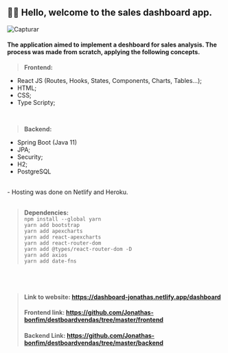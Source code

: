 ## 👋👋 Hello, welcome to the sales dashboard app.

![Capturar](https://user-images.githubusercontent.com/58302084/133490280-8e9103cf-fcec-4725-960e-a59db5e75bf5.PNG)

#### The application aimed to implement a deshboard for sales analysis. The process was made from scratch, applying the following concepts.
> **Frontend:** 
  * React JS (Routes, Hooks, States, Components, Charts, Tables...); <br/>
  * HTML; <br/>
  * CSS; <br/>
  * Type Scripty; <br/>
  <br/>
  
> **Backend:**
  * Spring Boot (Java 11) <br/>
  * JPA;<br/>
  * Security; <br/>
  * H2; <br/>
  * PostgreSQL <br/>
  <br/>
 - Hosting was done on Netlify and Heroku.<br/>
  <br/>
  
 > **Dependencies:** <br/>
  `npm install --global yarn` <br/>
  `yarn add bootstrap` <br/>
  `yarn add apexcharts` <br/>
  `yarn add react-apexcharts` <br/>
  `yarn add react-router-dom` <br/>
  `yarn add @types/react-router-dom -D` <br/>
  `yarn add axios` <br/>
  `yarn add date-fns` <br/>
  <br/>
  <br/>
  
> #### Link to website: <https://dashboard-jonathas.netlify.app/dashboard>
> #### Frontend link: <https://github.com/Jonathas-bonfim/destboardvendas/tree/master/frontend>
> #### Backend Link: <https://github.com/Jonathas-bonfim/destboardvendas/tree/master/backend>
